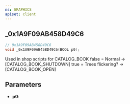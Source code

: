 ```yaml
---
ns: GRAPHICS
apiset: client
---
```

## _0x1A9F09AB458D49C6

```c
// 0x1A9F09AB458D49C6
void _0x1A9F09AB458D49C6(BOOL p0);
```

Used in shop scripts for CATALOG_BOOK
false = Normal -> [CATALOG_BOOK_SHUTDOWN]
true = Trees flickering? -> [CATALOG_BOOK_OPEN]

## Parameters
* **p0**: